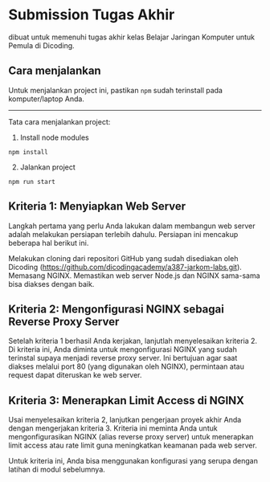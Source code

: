 # Submission Tugas Akhir
dibuat untuk memenuhi tugas akhir kelas Belajar Jaringan Komputer untuk Pemula di Dicoding.


## Cara menjalankan
Untuk menjalankan project ini, pastikan `npm` sudah terinstall pada komputer/laptop Anda.

---

Tata cara menjalankan project:

1. Install node modules

```
npm install
```

2. Jalankan project

```
npm run start
```

## Kriteria 1: Menyiapkan Web Server
Langkah pertama yang perlu Anda lakukan dalam membangun web server adalah melakukan persiapan terlebih dahulu. Persiapan ini mencakup beberapa hal berikut ini.

Melakukan cloning dari repositori GitHub yang sudah disediakan oleh Dicoding (https://github.com/dicodingacademy/a387-jarkom-labs.git).
Memasang NGINX.
Memastikan web server Node.js dan NGINX sama-sama bisa diakses dengan baik.

## Kriteria 2: Mengonfigurasi NGINX sebagai Reverse Proxy Server
Setelah kriteria 1 berhasil Anda kerjakan, lanjutlah menyelesaikan kriteria 2. Di kriteria ini, Anda diminta untuk mengonfigurasi NGINX yang sudah terinstal supaya menjadi reverse proxy server. Ini bertujuan agar saat diakses melalui port 80 (yang digunakan oleh NGINX), permintaan atau request dapat diteruskan ke web server.

## Kriteria 3: Menerapkan Limit Access di NGINX
Usai menyelesaikan kriteria 2, lanjutkan pengerjaan proyek akhir Anda dengan mengerjakan kriteria 3. Kriteria ini meminta Anda untuk mengonfigurasikan NGINX (alias reverse proxy server) untuk menerapkan limit access atau rate limit guna meningkatkan keamanan pada web server. 

Untuk kriteria ini, Anda bisa menggunakan konfigurasi yang serupa dengan latihan di modul sebelumnya.


